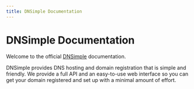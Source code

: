 ```yaml
---
title: DNSimple Documentation
---
```


# DNSimple Documentation

Welcome to the official [DNSimple](https://dnsimple.com/) documentation.

DNSimple provides DNS hosting and domain registration that is simple and friendly. We provide a full API and an easy-to-use web interface so you can get your domain registered and set up with a minimal amount of effort.
